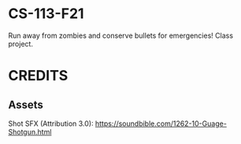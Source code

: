 # CS-113-F21
Run away from zombies and conserve bullets for emergencies! Class project.

# CREDITS

## Assets
Shot SFX (Attribution 3.0):
https://soundbible.com/1262-10-Guage-Shotgun.html